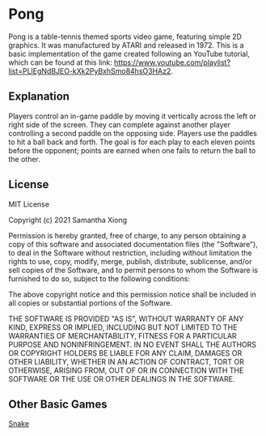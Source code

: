 # Pong
Pong is a table-tennis themed sports video game, featuring simple 2D graphics. It was manufactured by ATARI and released
in 1972. This is a basic implementation of the game created following an YouTube tutorial, which can be found at this
link: https://www.youtube.com/playlist?list=PLlEgNdBJEO-kXk2PyBxhSmo84hsO3HAz2.

## Explanation
Players control an in-game paddle by moving it vertically across the left or right side of the screen. They can complete
against another player controlling a second paddle on the opposing side. Players use the paddles to hit a ball back and
forth. The goal is for each play to each eleven points before the opponent; points are earned when one fails to return
the ball to the other.

## License
MIT License

Copyright (c) 2021 Samantha Xiong

Permission is hereby granted, free of charge, to any person obtaining a copy
of this software and associated documentation files (the "Software"), to deal
in the Software without restriction, including without limitation the rights
to use, copy, modify, merge, publish, distribute, sublicense, and/or sell
copies of the Software, and to permit persons to whom the Software is
furnished to do so, subject to the following conditions:

The above copyright notice and this permission notice shall be included in all
copies or substantial portions of the Software.

THE SOFTWARE IS PROVIDED "AS IS", WITHOUT WARRANTY OF ANY KIND, EXPRESS OR
IMPLIED, INCLUDING BUT NOT LIMITED TO THE WARRANTIES OF MERCHANTABILITY,
FITNESS FOR A PARTICULAR PURPOSE AND NONINFRINGEMENT. IN NO EVENT SHALL THE
AUTHORS OR COPYRIGHT HOLDERS BE LIABLE FOR ANY CLAIM, DAMAGES OR OTHER
LIABILITY, WHETHER IN AN ACTION OF CONTRACT, TORT OR OTHERWISE, ARISING FROM,
OUT OF OR IN CONNECTION WITH THE SOFTWARE OR THE USE OR OTHER DEALINGS IN THE
SOFTWARE.

## Other Basic Games
[Snake](https://github.com/sxiong04/Snake)
